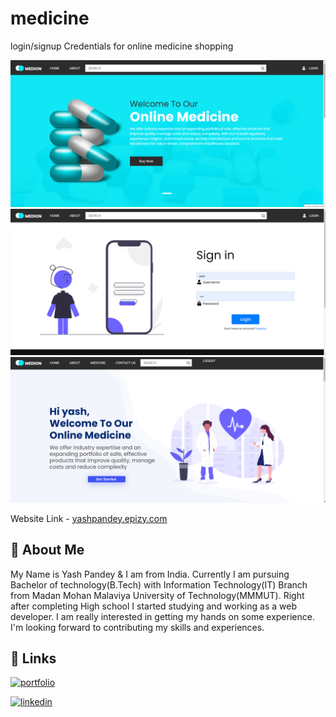 # medicine
login/signup Credentials for online medicine shopping

[![App Screenshot](https://raw.githubusercontent.com/YashPandey7/medicine/main/images/Screenshot%20(37).png)](https://github.com/YashPandey7/medicine)
[![App Screenshot](https://raw.githubusercontent.com/YashPandey7/medicine/main/images/Screenshot%20(38).png)](https://github.com/YashPandey7/medicine)
[![App Screenshot](https://raw.githubusercontent.com/YashPandey7/medicine/main/images/Screenshot%20(40).png)](https://github.com/YashPandey7/medicine)

Website Link - 
[yashpandey.epizy.com](http://yashpandey.epizy.com)

## 🚀 About Me
My Name is Yash Pandey & I am from India.
Currently I am pursuing Bachelor of technology(B.Tech) with Information Technology(IT) Branch from Madan Mohan Malaviya University of Technology(MMMUT). Right after completing High school I started studying and working as a web developer. I am really interested in getting my hands on some experience.
I'm looking forward to contributing my skills and experiences.


## 🔗 Links
[![portfolio](https://img.shields.io/badge/my_portfolio-000?style=for-the-badge&logo=ko-fi&logoColor=white)](https://yashpandey.netlify.app/)

[![linkedin](https://img.shields.io/badge/linkedin-0A66C2?style=for-the-badge&logo=linkedin&logoColor=white)](https://www.linkedin.com/in/yash-pandey-b89b65172/)
